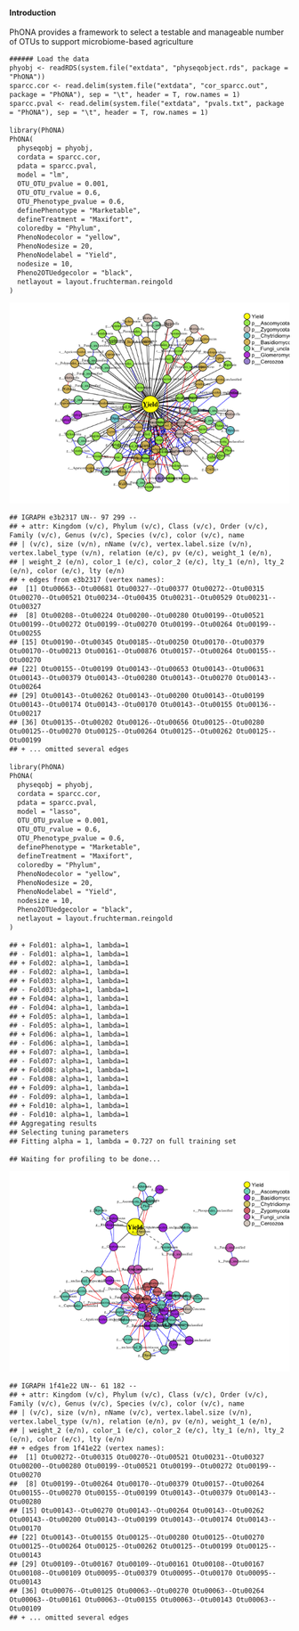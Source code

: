 #### Introduction

PhONA provides a framework to select a testable and manageable number of
OTUs to support microbiome-based agriculture

    ###### Load the data
    phyobj <- readRDS(system.file("extdata", "physeqobject.rds", package = "PhONA"))
    sparcc.cor <- read.delim(system.file("extdata", "cor_sparcc.out", package = "PhONA"), sep = "\t", header = T, row.names = 1)
    sparcc.pval <- read.delim(system.file("extdata", "pvals.txt", package = "PhONA"), sep = "\t", header = T, row.names = 1)

    library(PhONA)
    PhONA(
      physeqobj = phyobj,
      cordata = sparcc.cor,
      pdata = sparcc.pval,
      model = "lm",
      OTU_OTU_pvalue = 0.001,
      OTU_OTU_rvalue = 0.6,
      OTU_Phenotype_pvalue = 0.6,
      definePhenotype = "Marketable",
      defineTreatment = "Maxifort",
      coloredby = "Phylum",
      PhenoNodecolor = "yellow",
      PhenoNodesize = 20,
      PhenoNodelabel = "Yield",
      nodesize = 10,
      Pheno2OTUedgecolor = "black",
      netlayout = layout.fruchterman.reingold
    )

![](https://github.com/ravinpoudel/PhONA/blob/master/vignettes/PhONA_files/figure-markdown_strict/unnamed-chunk-2-1.png)

    ## IGRAPH e3b2317 UN-- 97 299 -- 
    ## + attr: Kingdom (v/c), Phylum (v/c), Class (v/c), Order (v/c), Family (v/c), Genus (v/c), Species (v/c), color (v/c), name
    ## | (v/c), size (v/n), nName (v/c), vertex.label.size (v/n), vertex.label_type (v/n), relation (e/c), pv (e/c), weight_1 (e/n),
    ## | weight_2 (e/n), color_1 (e/c), color_2 (e/c), lty_1 (e/n), lty_2 (e/n), color (e/c), lty (e/n)
    ## + edges from e3b2317 (vertex names):
    ##  [1] Otu00663--Otu00681 Otu00327--Otu00377 Otu00272--Otu00315 Otu00270--Otu00521 Otu00234--Otu00435 Otu00231--Otu00529 Otu00231--Otu00327
    ##  [8] Otu00208--Otu00224 Otu00200--Otu00280 Otu00199--Otu00521 Otu00199--Otu00272 Otu00199--Otu00270 Otu00199--Otu00264 Otu00199--Otu00255
    ## [15] Otu00190--Otu00345 Otu00185--Otu00250 Otu00170--Otu00379 Otu00170--Otu00213 Otu00161--Otu00876 Otu00157--Otu00264 Otu00155--Otu00270
    ## [22] Otu00155--Otu00199 Otu00143--Otu00653 Otu00143--Otu00631 Otu00143--Otu00379 Otu00143--Otu00280 Otu00143--Otu00270 Otu00143--Otu00264
    ## [29] Otu00143--Otu00262 Otu00143--Otu00200 Otu00143--Otu00199 Otu00143--Otu00174 Otu00143--Otu00170 Otu00143--Otu00155 Otu00136--Otu00217
    ## [36] Otu00135--Otu00202 Otu00126--Otu00656 Otu00125--Otu00280 Otu00125--Otu00270 Otu00125--Otu00264 Otu00125--Otu00262 Otu00125--Otu00199
    ## + ... omitted several edges

    library(PhONA)
    PhONA(
      physeqobj = phyobj,
      cordata = sparcc.cor,
      pdata = sparcc.pval,
      model = "lasso",
      OTU_OTU_pvalue = 0.001,
      OTU_OTU_rvalue = 0.6,
      OTU_Phenotype_pvalue = 0.6,
      definePhenotype = "Marketable",
      defineTreatment = "Maxifort",
      coloredby = "Phylum",
      PhenoNodecolor = "yellow",
      PhenoNodesize = 20,
      PhenoNodelabel = "Yield",
      nodesize = 10,
      Pheno2OTUedgecolor = "black",
      netlayout = layout.fruchterman.reingold
    )

    ## + Fold01: alpha=1, lambda=1 
    ## - Fold01: alpha=1, lambda=1 
    ## + Fold02: alpha=1, lambda=1 
    ## - Fold02: alpha=1, lambda=1 
    ## + Fold03: alpha=1, lambda=1 
    ## - Fold03: alpha=1, lambda=1 
    ## + Fold04: alpha=1, lambda=1 
    ## - Fold04: alpha=1, lambda=1 
    ## + Fold05: alpha=1, lambda=1 
    ## - Fold05: alpha=1, lambda=1 
    ## + Fold06: alpha=1, lambda=1 
    ## - Fold06: alpha=1, lambda=1 
    ## + Fold07: alpha=1, lambda=1 
    ## - Fold07: alpha=1, lambda=1 
    ## + Fold08: alpha=1, lambda=1 
    ## - Fold08: alpha=1, lambda=1 
    ## + Fold09: alpha=1, lambda=1 
    ## - Fold09: alpha=1, lambda=1 
    ## + Fold10: alpha=1, lambda=1 
    ## - Fold10: alpha=1, lambda=1 
    ## Aggregating results
    ## Selecting tuning parameters
    ## Fitting alpha = 1, lambda = 0.727 on full training set

    ## Waiting for profiling to be done...


![](https://github.com/ravinpoudel/PhONA/blob/master/vignettes/PhONA_files/figure-markdown_strict/unnamed-chunk-3-1.png)

    ## IGRAPH 1f41e22 UN-- 61 182 -- 
    ## + attr: Kingdom (v/c), Phylum (v/c), Class (v/c), Order (v/c), Family (v/c), Genus (v/c), Species (v/c), color (v/c), name
    ## | (v/c), size (v/n), nName (v/c), vertex.label.size (v/n), vertex.label_type (v/n), relation (e/n), pv (e/n), weight_1 (e/n),
    ## | weight_2 (e/n), color_1 (e/c), color_2 (e/c), lty_1 (e/n), lty_2 (e/n), color (e/c), lty (e/n)
    ## + edges from 1f41e22 (vertex names):
    ##  [1] Otu00272--Otu00315 Otu00270--Otu00521 Otu00231--Otu00327 Otu00200--Otu00280 Otu00199--Otu00521 Otu00199--Otu00272 Otu00199--Otu00270
    ##  [8] Otu00199--Otu00264 Otu00170--Otu00379 Otu00157--Otu00264 Otu00155--Otu00270 Otu00155--Otu00199 Otu00143--Otu00379 Otu00143--Otu00280
    ## [15] Otu00143--Otu00270 Otu00143--Otu00264 Otu00143--Otu00262 Otu00143--Otu00200 Otu00143--Otu00199 Otu00143--Otu00174 Otu00143--Otu00170
    ## [22] Otu00143--Otu00155 Otu00125--Otu00280 Otu00125--Otu00270 Otu00125--Otu00264 Otu00125--Otu00262 Otu00125--Otu00199 Otu00125--Otu00143
    ## [29] Otu00109--Otu00167 Otu00109--Otu00161 Otu00108--Otu00167 Otu00108--Otu00109 Otu00095--Otu00379 Otu00095--Otu00170 Otu00095--Otu00143
    ## [36] Otu00076--Otu00125 Otu00063--Otu00270 Otu00063--Otu00264 Otu00063--Otu00161 Otu00063--Otu00155 Otu00063--Otu00143 Otu00063--Otu00109
    ## + ... omitted several edges

